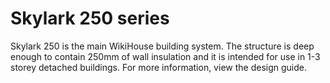 
# Skylark 250 series
Skylark 250 is the main WikiHouse building system. The structure is deep enough to contain 250mm of wall insulation and it is intended for use in 1-3 storey detached buildings. For more information, view the design guide.

